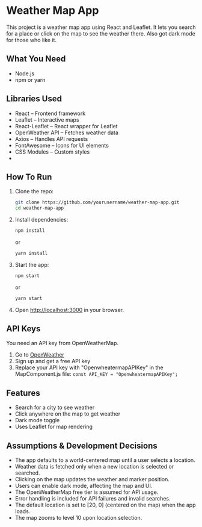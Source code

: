 # Weather Map App

This project is a weather map app using React and Leaflet. It lets you search for a place or click on the map to see the weather there. Also got dark mode for those who like it.

## What You Need
- Node.js 
- npm or yarn 

## Libraries Used
- React – Frontend framework
- Leaflet – Interactive maps
- React-Leaflet – React wrapper for Leaflet
- OpenWeather API – Fetches weather data
- Axios – Handles API requests
- FontAwesome – Icons for UI elements
- CSS Modules – Custom styles
- 

## How To Run

1. Clone the repo:
   ```sh
   git clone https://github.com/yourusername/weather-map-app.git
   cd weather-map-app
   ```
2. Install dependencies:
   ```sh
   npm install
   ```
   or
   ```sh
   yarn install
   ```
3. Start the app:
   ```sh
   npm start
   ```
   or
   ```sh
   yarn start
   ```
4. Open [http://localhost:3000](http://localhost:3000) in your browser.

## API Keys
You need an API key from OpenWeatherMap.
1. Go to [OpenWeather](https://openweathermap.org/)
2. Sign up and get a free API key
3. Replace your API key with "OpenwheatermapAPIKey" in the MapComponent.js file: ```const API_KEY = "OpenwheatermapAPIKey"; ```
## Features
- Search for a city to see weather
- Click anywhere on the map to get weather
- Dark mode toggle
- Uses Leaflet for map rendering

## Assumptions & Development Decisions

- The app defaults to a world-centered map until a user selects a location.
- Weather data is fetched only when a new location is selected or searched.
- Clicking on the map updates the weather and marker position.
- Users can enable dark mode, affecting the map and UI.
- The OpenWeatherMap free tier is assumed for API usage.
- Error handling is included for API failures and invalid searches.
- The default location is set to [20, 0] (centered on the map) when the app loads.
- The map zooms to level 10 upon location selection.
